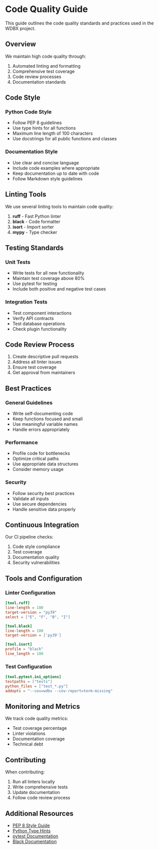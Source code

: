 # Code Quality Guide

<!-- category: Development -->
<!-- priority: 50 -->
<!-- tags: code quality, standards, linting, testing -->

This guide outlines the code quality standards and practices used in the WDBX project.

## Overview

We maintain high code quality through:

1. Automated linting and formatting
2. Comprehensive test coverage
3. Code review processes
4. Documentation standards

## Code Style

### Python Code Style

- Follow PEP 8 guidelines
- Use type hints for all functions
- Maximum line length of 100 characters
- Use docstrings for all public functions and classes

### Documentation Style

- Use clear and concise language
- Include code examples where appropriate
- Keep documentation up to date with code
- Follow Markdown style guidelines

## Linting Tools

We use several linting tools to maintain code quality:

1. **ruff** - Fast Python linter
2. **black** - Code formatter
3. **isort** - Import sorter
4. **mypy** - Type checker

## Testing Standards

### Unit Tests

- Write tests for all new functionality
- Maintain test coverage above 80%
- Use pytest for testing
- Include both positive and negative test cases

### Integration Tests

- Test component interactions
- Verify API contracts
- Test database operations
- Check plugin functionality

## Code Review Process

1. Create descriptive pull requests
2. Address all linter issues
3. Ensure test coverage
4. Get approval from maintainers

## Best Practices

### General Guidelines

- Write self-documenting code
- Keep functions focused and small
- Use meaningful variable names
- Handle errors appropriately

### Performance

- Profile code for bottlenecks
- Optimize critical paths
- Use appropriate data structures
- Consider memory usage

### Security

- Follow security best practices
- Validate all inputs
- Use secure dependencies
- Handle sensitive data properly

## Continuous Integration

Our CI pipeline checks:

1. Code style compliance
2. Test coverage
3. Documentation quality
4. Security vulnerabilities

## Tools and Configuration

### Linter Configuration

```toml
[tool.ruff]
line-length = 100
target-version = "py39"
select = ["E", "F", "B", "I"]

[tool.black]
line-length = 100
target-version = ['py39']

[tool.isort]
profile = "black"
line_length = 100
```

### Test Configuration

```toml
[tool.pytest.ini_options]
testpaths = ["tests"]
python_files = ["test_*.py"]
addopts = "--cov=wdbx --cov-report=term-missing"
```

## Monitoring and Metrics

We track code quality metrics:

- Test coverage percentage
- Linter violations
- Documentation coverage
- Technical debt

## Contributing

When contributing:

1. Run all linters locally
2. Write comprehensive tests
3. Update documentation
4. Follow code review process

## Additional Resources

- [PEP 8 Style Guide](https://www.python.org/dev/peps/pep-0008/)
- [Python Type Hints](https://docs.python.org/3/library/typing.html)
- [pytest Documentation](https://docs.pytest.org/)
- [Black Documentation](https://black.readthedocs.io/) 
